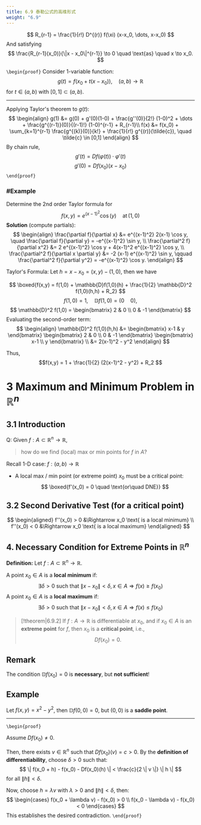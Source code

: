```yaml
---
title: 6.9 泰勒公式的高维形式
weight: "6.9"
---
```


$$
R_{r-1} = \frac{1}{r!} D^{(r)} f(\xi) (x-x_0, \dots, x-x_0)
$$
And satisfying
$$
\frac{R_{r-1}(x_0)}{\|x - x_0\|^{r-1}} \to 0 \quad \text{as} \quad x \to x_0.
$$

`\begin{proof}`
Consider 1-variable function:
$$
g(t) = f(x_0 + t(x - x_0)), \quad (a, b) \to \mathbb{R}
$$
for $t\in (a, b)$  with $[0, 1] \subset (a, b)$.

---

Applying Taylor's theorem to $g(t)$:
$$ 
\begin{align}
g(1) &= g(0) + g'(0)(1-0) + \frac{g''(0)}{2!} (1-0)^2 + \dots + \frac{g^{(r-1)}(0)}{(r-1)!} (1-0)^{r-1} + R_{r-1}\\
f(x) &= f(x_0) + \sum_{k=1}^{r-1} \frac{g^{(k)}(0)}{k!} + \frac{1}{r!} g^{(r)}(\tilde{c}), \quad \tilde{c} \in [0,1]
\end{align}
$$
By chain rule,
$$ g'(t) = Df(\varphi(t)) \cdot \varphi'(t) $$
$$g'(0) = Df(x_0) (x - x_0) $$
`\end{proof}`
  ### #Example
Determine the $2\text{nd}$ order Taylor formula for $$f(x,y)=e^{(x-1)^{2}}\cos (y)\quad \text{at}\,(1,0)$$
**Solution** (compute partials):
$$
\begin{align}
\frac{\partial f}{\partial x} &= e^{(x-1)^2} 2(x-1) \cos y, \quad
\frac{\partial f}{\partial y} = -e^{(x-1)^2} \sin y, \\
\frac{\partial^2 f}{\partial x^2} &= 2 e^{(x-1)^2} \cos y + 4(x-1)^2 e^{(x-1)^2} \cos y, \\
\frac{\partial^2 f}{\partial x \partial y} &= -2 (x-1) e^{(x-1)^2} \sin y, \qquad
\frac{\partial^2 f}{\partial y^2} = -e^{(x-1)^2} \cos y.
\end{align}
$$

Taylor's Formula: 
Let $h = x - x_0 = (x,y) - (1,0)$, then we have

$$
\boxed{f(x,y) = f(1,0) + \mathbb{D}f(1,0)(h) + \frac{1}{2} \mathbb{D}^2 f(1,0)(h,h) + R_2}
$$
$$
f(1,0) = 1, \quad \mathbb{D}f(1,0) = (0 \quad 0),
$$
$$
\mathbb{D}^2 f(1,0) =
\begin{bmatrix}
2 & 0 \\
0 & -1
\end{bmatrix}
$$
Evaluating the second-order term:
$$
\begin{align}
\mathbb{D}^2 f(1,0)(h,h) &=
\begin{bmatrix}
x-1 & y
\end{bmatrix}
\begin{bmatrix}
2 & 0 \\
0 & -1
\end{bmatrix}
\begin{bmatrix}
x-1 \\
y
\end{bmatrix} \\ 
&= 2(x-1)^2 - y^2
\end{align}
$$

Thus, 
$$f(x,y) = 1 + \frac{1}{2} (2(x-1)^2 - y^2) + R_2
$$
# 3 Maximum and Minimum Problem in $\mathbb{R}^n$
## 3.1 Introduction
Q: Given $f: A \subset \mathbb{R}^n \to \mathbb{R}$, 
> how do we find (local) max or min points for $f$ in $A$?

Recall 1-D case: $f: (a,b) \to \mathbb{R}$
- A local max / min point (or extreme point) $x_0$ must be a critical point: 
$$
 \boxed{f'(x_0) = 0 \quad \text{or\quad DNE}}   
$$
## 3.2 Second Derivative Test (for a critical point)

$$
\begin{aligned}
    f''(x_0) > 0 &\Rightarrow x_0 \text{ is a local minimum} \\
    f''(x_0) < 0 &\Rightarrow x_0 \text{ is a local maximum}
\end{aligned}
$$
## 4. Necessary Condition for Extreme Points in $\mathbb{R}^n$

**Definition:** Let $f: A \subset \mathbb{R}^n \to \mathbb{R}$.

A point $x_0 \in A$ is a **local minimum** if:
$$
\exists \delta > 0 \text{ such that } \| x - x_0 \| < \delta, x \in A \Rightarrow f(x) \geq f(x_0)
$$
A point $x_0 \in A$ is a **local maximum** if:
$$
\exists \delta > 0 \text{ such that } \| x - x_0 \| < \delta, x \in A \Rightarrow f(x) \leq f(x_0)
$$

> [!theorem|6.9.2]
>If $f: A \to \mathbb{R}$ is differentiable at $x_0$, and if 
$x_0 \in A$ is an **extreme point** for $f$, then $x_0$ is a **critical point**, i.e., $$ Df(x_0) = 0. $$
## Remark
The condition $\mathbb{D}f(x_0) = 0$ is **necessary**, but **not sufficient**!
## Example
Let $f(x,y) = x^2 - y^2$, then $\mathbb{D}f(0,0) = 0$, but $(0,0)$ is a **saddle point**.

---
`\begin{proof}`



Assume $Df(x_0) \neq 0$.

Then, there exists $v \in \mathbb{R}^n$ such that $Df(x_0)(v) = c > 0$. By the **definition of differentiability**, choose $\delta > 0$ such that:
$$
\| f(x_0 + h) - f(x_0) - Df(x_0)(h) \| < \frac{c}{2 \| v \|} \| h \|
$$
for all $\| h \| < \delta$.

Now, choose $h = \lambda v$ with $\lambda > 0$ and $\| h \| < \delta$, then:
$$
\begin{cases}
    f(x_0 + \lambda v) - f(x_0) > 0 \\
    f(x_0 - \lambda v) - f(x_0) < 0
\end{cases}
$$
This establishes the desired contradiction.
`\end{proof}`
